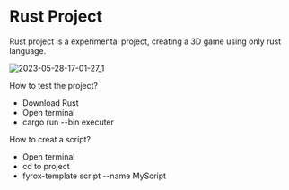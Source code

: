 # Rust Project
Rust project is a experimental project, creating a 3D game using only rust language.

![2023-05-28-17-01-27_1](https://github.com/LeandroTheDev/rust_project/assets/106118473/ee38e413-05b8-4826-b40d-f416846762d4)

How to test the project?
- Download Rust
- Open terminal
- cargo run --bin executer

How to creat a script?
- Open terminal
- cd to project
- fyrox-template script --name MyScript
